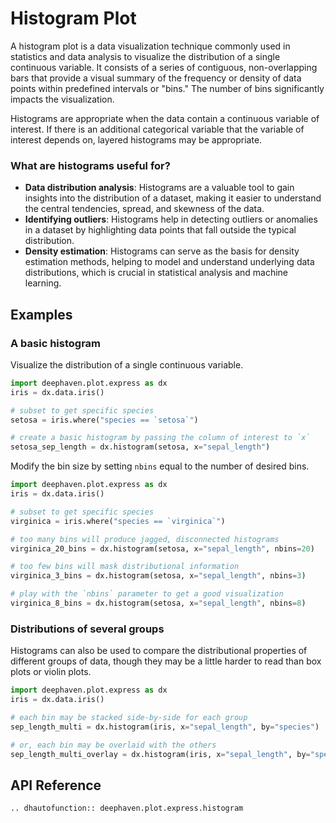 # Histogram Plot

A histogram plot is a data visualization technique commonly used in statistics and data analysis to visualize the distribution of a single continuous variable. It consists of a series of contiguous, non-overlapping bars that provide a visual summary of the frequency or density of data points within predefined intervals or "bins." The number of bins significantly impacts the visualization.

Histograms are appropriate when the data contain a continuous variable of interest. If there is an additional categorical variable that the variable of interest depends on, layered histograms may be appropriate.

### What are histograms useful for?

- **Data distribution analysis**: Histograms are a valuable tool to gain insights into the distribution of a dataset, making it easier to understand the central tendencies, spread, and skewness of the data.
- **Identifying outliers**: Histograms help in detecting outliers or anomalies in a dataset by highlighting data points that fall outside the typical distribution.
- **Density estimation**: Histograms can serve as the basis for density estimation methods, helping to model and understand underlying data distributions, which is crucial in statistical analysis and machine learning.

## Examples

### A basic histogram

Visualize the distribution of a single continuous variable.

```python order=setosa_sep_length,setosa,iris
import deephaven.plot.express as dx
iris = dx.data.iris()

# subset to get specific species
setosa = iris.where("species == `setosa`")

# create a basic histogram by passing the column of interest to `x`
setosa_sep_length = dx.histogram(setosa, x="sepal_length")
```

Modify the bin size by setting `nbins` equal to the number of desired bins.

```python order=setosa_sep_length,setosa,iris
import deephaven.plot.express as dx
iris = dx.data.iris()

# subset to get specific species
virginica = iris.where("species == `virginica`")

# too many bins will produce jagged, disconnected histograms
virginica_20_bins = dx.histogram(setosa, x="sepal_length", nbins=20)

# too few bins will mask distributional information
virginica_3_bins = dx.histogram(setosa, x="sepal_length", nbins=3)

# play with the `nbins` parameter to get a good visualization
virginica_8_bins = dx.histogram(setosa, x="sepal_length", nbins=8)
```

### Distributions of several groups

Histograms can also be used to compare the distributional properties of different groups of data, though they may be a little harder to read than box plots or violin plots.

```python order=sep_length_multi,sep_length_multi_overlay,iris
import deephaven.plot.express as dx
iris = dx.data.iris()

# each bin may be stacked side-by-side for each group
sep_length_multi = dx.histogram(iris, x="sepal_length", by="species")

# or, each bin may be overlaid with the others
sep_length_multi_overlay = dx.histogram(iris, x="sepal_length", by="species", barmode="overlay")
```

## API Reference
```{eval-rst}
.. dhautofunction:: deephaven.plot.express.histogram
```